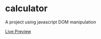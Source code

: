 # calculator
A project using javascript DOM manipulation

[Live Preview](https://cauanoli.github.io/calculator/)
